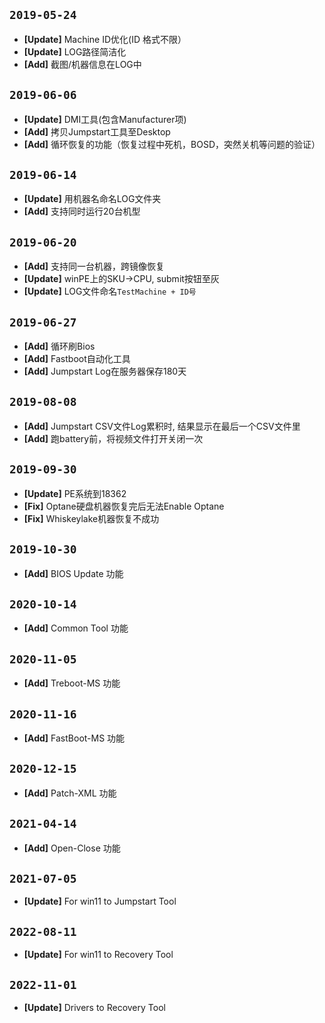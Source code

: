 ## `2019-05-24`

+ **[Update]** Machine ID优化(ID 格式不限）
+ **[Update]** LOG路径简洁化
+ **[Add]** 截图/机器信息在LOG中

## `2019-06-06`
+ **[Update]** DMI工具(包含Manufacturer项)
+ **[Add]** 拷贝Jumpstart工具至Desktop
+ **[Add]** 循环恢复的功能（恢复过程中死机，BOSD，突然关机等问题的验证）

## `2019-06-14`
+ **[Update]** 用机器名命名LOG文件夹
+ **[Add]** 支持同时运行20台机型

## `2019-06-20`
+ **[Add]** 支持同一台机器，跨镜像恢复
+ **[Update]** winPE上的SKU->CPU, submit按钮至灰
+ **[Update]** LOG文件命名`TestMachine + ID号` 

## `2019-06-27`
+ **[Add]** 循环刷Bios
+ **[Add]** Fastboot自动化工具
+ **[Add]** Jumpstart Log在服务器保存180天

## `2019-08-08`
+ **[Add]** Jumpstart CSV文件Log累积时, 结果显示在最后一个CSV文件里
+ **[Add]** 跑battery前，将视频文件打开关闭一次

## `2019-09-30`
+ **[Update]** PE系统到18362
+ **[Fix]** Optane硬盘机器恢复完后无法Enable Optane
+ **[Fix]** Whiskeylake机器恢复不成功
 
## `2019-10-30`
+ **[Add]** BIOS Update 功能

## `2020-10-14`
+ **[Add]** Common Tool 功能

## `2020-11-05`
+ **[Add]** Treboot-MS 功能

## `2020-11-16`
+ **[Add]** FastBoot-MS 功能

## `2020-12-15`
+ **[Add]** Patch-XML 功能

## `2021-04-14`
+ **[Add]** Open-Close 功能

## `2021-07-05`
+ **[Update]** For win11 to Jumpstart Tool

## `2022-08-11`
+ **[Update]** For win11 to Recovery Tool

## `2022-11-01`
+ **[Update]** Drivers to Recovery Tool